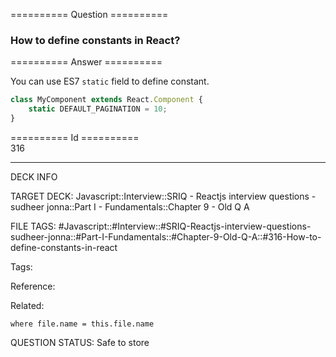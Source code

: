 ========== Question ==========  

### How to define constants in React?  

========== Answer ==========  

You can use ES7 `static` field to define constant.

```javascript
class MyComponent extends React.Component {
    static DEFAULT_PAGINATION = 10;
}
```

========== Id ==========  
316

---

DECK INFO

TARGET DECK: Javascript::Interview::SRIQ - Reactjs interview questions - sudheer jonna::Part I - Fundamentals::Chapter 9 - Old Q A

FILE TAGS: #Javascript::#Interview::#SRIQ-Reactjs-interview-questions-sudheer-jonna::#Part-I-Fundamentals::#Chapter-9-Old-Q-A::#316-How-to-define-constants-in-react

Tags:

Reference:

Related:

```dataview
where file.name = this.file.name
```
QUESTION STATUS: Safe to store
